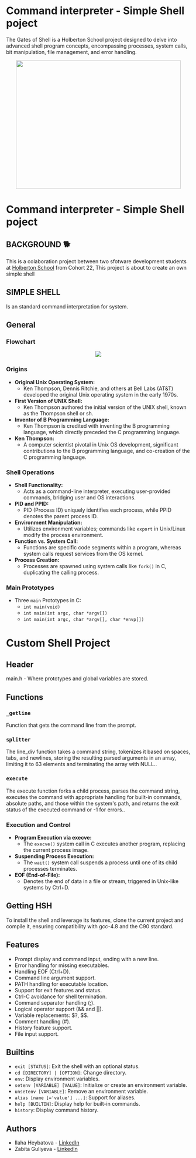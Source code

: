 <h1> Command interpreter - Simple Shell poject</h1></p>

The Gates of Shell is a Holberton School project designed to delve into advanced shell program concepts, encompassing processes, system calls, bit manipulation, file management, and error handling.
<p align="center">
<img src="https://encrypted-tbn0.gstatic.com/images?q=tbn%3AANd9GcTLtL_ToHLEo_BWFxD-yf32Ux3zfsH_NPc8Qw&usqp=CAU" width="450" height="350">
<h1> Command interpreter - Simple Shell poject</h1></p>

## BACKGROUND 🐕
This is a colaboration project between two sfotware development students at [Holberton School](https://www.holbertonschool.com/) from Cohort 22, This project is about to create an own simple shell

## SIMPLE SHELL
Is an standard command interpretation for system.

## General
### Flowchart
<p align="center"><img src="https://github.com/zabitaguliyeva/holbertonschool-simple_shell/blob/master/Shell%20flowchart.jpg"></p>

### Origins

- **Original Unix Operating System:**
  - Ken Thompson, Dennis Ritchie, and others at Bell Labs (AT&T) developed the original Unix operating system in the early 1970s.
- **First Version of UNIX Shell:**
  - Ken Thompson authored the initial version of the UNIX shell, known as the Thompson shell or sh.
- **Inventor of B Programming Language:**
  - Ken Thompson is credited with inventing the B programming language, which directly preceded the C programming language.
- **Ken Thompson:**
  - A computer scientist pivotal in Unix OS development, significant contributions to the B programming language, and co-creation of the C programming language.

### Shell Operations

- **Shell Functionality:**
  - Acts as a command-line interpreter, executing user-provided commands, bridging user and OS interactions.
- **PID and PPID:**
  - PID (Process ID) uniquely identifies each process, while PPID denotes the parent process ID.
- **Environment Manipulation:**
  - Utilizes environment variables; commands like `export` in Unix/Linux modify the process environment.
- **Function vs. System Call:**
  - Functions are specific code segments within a program, whereas system calls request services from the OS kernel.
- **Process Creation:**
  - Processes are spawned using system calls like `fork()` in C, duplicating the calling process.

### Main Prototypes

- Three `main` Prototypes in C:
  - `int main(void)`
  - `int main(int argc, char *argv[])`
  - `int main(int argc, char *argv[], char *envp[])`

# Custom Shell Project

## Header
main.h - Where prototypes and global variables are stored.

## Functions
### `_getline`
Function that gets the command line from the prompt.

### `splitter`
The line_div function takes a command string, tokenizes it based on spaces, tabs, and newlines, storing the resulting parsed arguments in an array, limiting it to 63 elements and terminating the array with NULL..

### `execute`
The execute function forks a child process, parses the command string, executes the command with appropriate handling for built-in commands, absolute paths, and those within the system's path, and returns the exit status of the executed command or -1 for errors..

### Execution and Control

- **Program Execution via execve:**
  - The `execve()` system call in C executes another program, replacing the current process image.
- **Suspending Process Execution:**
  - The `wait()` system call suspends a process until one of its child processes terminates.
- **EOF (End-of-File):**
  - Denotes the end of data in a file or stream, triggered in Unix-like systems by Ctrl+D.

## Getting HSH

To install the shell and leverage its features, clone the current project and compile it, ensuring compatibility with gcc-4.8 and the C90 standard.

## Features

- Prompt display and command input, ending with a new line.
- Error handling for missing executables.
- Handling EOF (Ctrl+D).
- Command line argument support.
- PATH handling for executable location.
- Support for exit features and status.
- Ctrl-C avoidance for shell termination.
- Command separator handling (;).
- Logical operator support (&& and ||).
- Variable replacements: $?, $$.
- Comment handling (#).
- History feature support.
- File input support.

## Builtins

- `exit [STATUS]`: Exit the shell with an optional status.
- `cd [DIRECTORY] | [OPTION]`: Change directory.
- `env`: Display environment variables.
- `setenv [VARIABLE] [VALUE]`: Initialize or create an environment variable.
- `unsetenv [VARIABLE]`: Remove an environment variable.
- `alias [name [='value'] ...]`: Support for aliases.
- `help [BUILTIN]`: Display help for built-in commands.
- `history`: Display command history.

## Authors

- Ilaha Heybatova - [LinkedIn](https://linkedin.com/in/ilahə-heybətova-a8619a225)
- Zabita Guliyeva - [LinkedIn](https://www.linkedin.com/in/zabita-quliyeva-43b96b21a?utm_source=share&utm_campaign=share_via&utm_content=profile&utm_medium=android_app)

